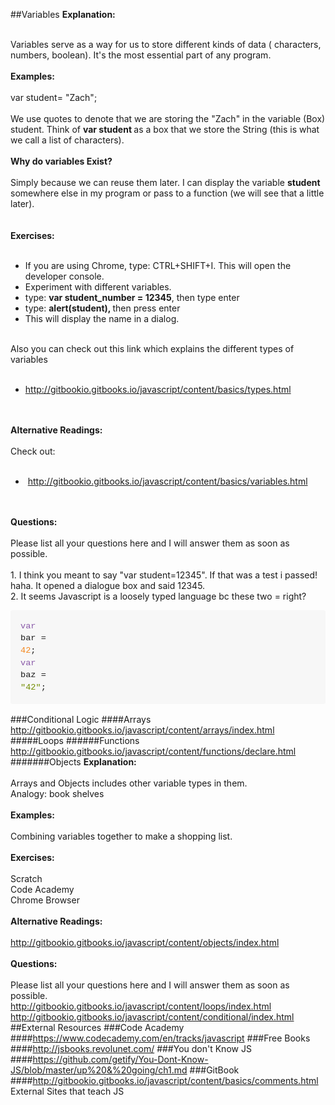 ##Variables
<b>Explanation:</b><div><b><br></b><div>Variables serve as a way for us to store different kinds of data ( characters, numbers, boolean). It's the most essential part of any program.</div><div><div><br></div><div><b>Examples:</b></div><div><br></div><div>var student= "Zach";</div><div><br></div><div>We use quotes to denote that we are storing the "Zach" in the variable (Box) student. Think of <b>var student </b>as a box that we store the String (this is what we call a list of characters).</div><div><br></div><div><b>Why do variables Exist?</b></div><div><b><br></b></div><div>Simply because we can reuse them later. I can display the variable <b>student</b> somewhere else in my program or pass to a function (we will see that a little later).</div><div><br></div><div><br></div><div><b>Exercises:</b></div><div><b><br></b></div><div><ul><li>If you are using Chrome, type: CTRL+SHIFT+I. This will open the developer console.</li><li>Experiment with different variables.<br></li><li>type: <b>var student_number = 12345</b>, then type enter</li><li>type: <b>alert(student), </b>then press enter</li><li>This will display the name in a dialog.</li></ul><div><br></div><div>Also you can check out this link which explains the different types of variables</div></div><div><br></div><div><ul><li><a href="http://gitbookio.gitbooks.io/javascript/content/basics/types.html" target="_blank">http://gitbookio.gitbooks.io/javascript/content/basics/types.html</a><br></li></ul></div><div><div><br></div></div><div><br></div><div><b>Alternative Readings:</b></div><div><b><br></b></div><div><div>Check out:</div><div><br></div><div><ul><li>&nbsp;<a href="http://gitbookio.gitbooks.io/javascript/content/basics/variables.html" target="_blank">http://gitbookio.gitbooks.io/javascript/content/basics/variables.html</a></li></ul></div></div><div><br></div><div><br></div><div><b>Questions:</b></div><div><b><br></b></div><div>Please list all your questions here and I will answer them as soon as possible.</div></div></div><div><br></div><div>1. I think you meant to say "var student=12345". If that was a test i passed! haha. It opened a dialogue box and said 12345.</div><div>2. It seems Javascript is a loosely typed language bc these two = right?</div><pre style="box-sizing: border-box; -webkit-tap-highlight-color: transparent; -webkit-font-smoothing: antialiased; font-family: Consolas, 'Liberation Mono', Menlo, Courier, monospace; font-size: 13.6000003814697px; overflow: auto; direction: ltr; margin-bottom: 16px; padding: 16px; line-height: 1.45; border: 0px; border-radius: 3px; word-wrap: normal; background-color: rgb(247, 247, 247);"><code class="lang-javascript" style="box-sizing: border-box; -webkit-tap-highlight-color: transparent; -webkit-font-smoothing: antialiased; font-family: Consolas, 'Liberation Mono', Menlo, Courier, monospace; font-size: 13.6000003814697px; direction: ltr; margin: 0px; white-space: pre; display: inline; max-width: initial; overflow: initial; line-height: inherit; word-wrap: normal; background-image: initial; background-attachment: initial; background-size: initial; background-origin: initial; background-clip: initial; background-position: initial; background-repeat: initial;"><span class="hljs-keyword" style="box-sizing: border-box; -webkit-tap-highlight-color: transparent; -webkit-font-smoothing: antialiased; color: rgb(137, 89, 168);">var</span> bar = <span class="hljs-number" style="box-sizing: border-box; -webkit-tap-highlight-color: transparent; -webkit-font-smoothing: antialiased; color: rgb(245, 135, 31);">42</span>;
<span class="hljs-keyword" style="box-sizing: border-box; -webkit-tap-highlight-color: transparent; -webkit-font-smoothing: antialiased; color: rgb(137, 89, 168);">var</span> baz = <span class="hljs-string" style="box-sizing: border-box; -webkit-tap-highlight-color: transparent; -webkit-font-smoothing: antialiased; color: rgb(113, 140, 0);">"42"</span>;</code></pre>
###Conditional Logic
####Arrays
<a href="http://gitbookio.gitbooks.io/javascript/content/arrays/index.html">http://gitbookio.gitbooks.io/javascript/content/arrays/index.html</a>
#####Loops
######Functions
<a href="http://gitbookio.gitbooks.io/javascript/content/functions/declare.html">http://gitbookio.gitbooks.io/javascript/content/functions/declare.html</a>
#######Objects
<b>Explanation:</b><div><b><br></b><div>Arrays and Objects includes other variable types in them.&nbsp;</div><div>Analogy: book shelves</div><div><div><br></div><div><b>Examples:</b></div><div><b><br></b></div><div>Combining variables together to make a shopping list.</div><div><br></div><div><b>Exercises:</b></div><div><b><br></b></div><div>Scratch</div><div>Code Academy</div><div>Chrome Browser</div><div><br></div><div><b>Alternative Readings:</b></div><div><br></div><div><a href="http://gitbookio.gitbooks.io/javascript/content/objects/index.html">http://gitbookio.gitbooks.io/javascript/content/objects/index.html</a><br></div><div><br></div><div><b>Questions:</b></div><div><b><br></b></div><div>Please list all your questions here and I will answer them as soon as possible.</div></div></div>
<a href="http://gitbookio.gitbooks.io/javascript/content/loops/index.html">http://gitbookio.gitbooks.io/javascript/content/loops/index.html</a>
<a href="http://gitbookio.gitbooks.io/javascript/content/conditional/index.html">http://gitbookio.gitbooks.io/javascript/content/conditional/index.html</a>
##External Resources
###Code Academy
####https://www.codecademy.com/en/tracks/javascript
###Free Books
####http://jsbooks.revolunet.com/
###You don't Know JS
####https://github.com/getify/You-Dont-Know-JS/blob/master/up%20&%20going/ch1.md
###GitBook
####http://gitbookio.gitbooks.io/javascript/content/basics/comments.html
External Sites that teach JS
